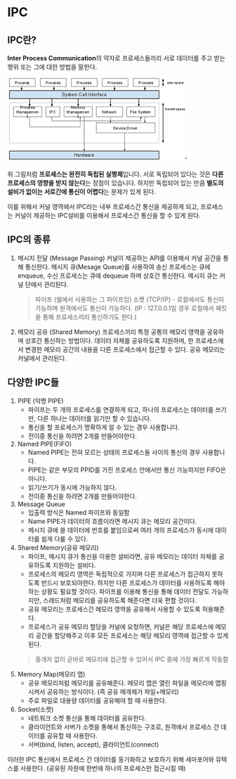 # IPC

## IPC란?

**Inter Process Communication**의 약자로 프로세스들끼리 서로 데이터를 주고 받는 행위 또는 그에 대한 방법을 말한다.

![img](imgs/1.png)

위 그림처럼 **프로세스는 완전히 독립된 실행체**입니다. 서로 독립되어 있다는 것은 **다른 프로세스의 영향을 받지 않는다**는 장점이 있습니다. 하지만 독립되어 있는 만큼 **별도의 설비가 없이는 서로간에 통신이 어렵다**는 문제가 있게 된다.

이를 위해서 커널 영역에서 IPC라는 내부 프로세스간 통신을 제공하게 되고, 프로세스는 커널이 제공하는 IPC설비를 이용해서 프로세스간 통신을 할 수 있게 된다.

## IPC의 종류

1. 메시지 전달 (Message Passing)
    커널이 제공하는 API를 이용해서 커널 공간을 통해 통신한다. 메시지 큐(Mesage Queue)를 사용하여 송신 프로세스는 큐에 enqueue, 수신 프로세스는 큐에 dequeue 하며 상호간 통신한다. 메시지 큐는 커널 단에서 관리된다.
    > 파이프 (쉘에서 사용하는 그 파이프임)
    소켓 (TCP/IP) - 로컬에서도 통신이 가능하며 원격에서도 통신이 가능하다. (IP : 127.0.0.1일 경우 로컬에서 패킷을 통해 프로세스끼리 통신하기도 한다.)
2. 메모리 공유 (Shared Memory)
    프로세스끼리 특정 공통의 메모리 영역을 공유하며 상호간 통신하는 방법이다.
    데이터 자체를 공유하도록 지원하며, 한 프로세스에서 변경한 메모리 공간의 내용을 다른 프로세스에서 접근할 수 있다. 공유 메모리는 커널에서 관리된다.

## 다양한 IPC들

1) PIPE (익명 PIPE)
   - 파이프는 두 개의 프로세스를 연결하게 되고, 하나의 프로세스는 데이터를 쓰기만, 다른 하나는 데이터를 읽기만 할 수 있습니다.
   - 통신을 할 프로세스가 명확하게 알 수 있는 경우 사용합니다.
   - 전이중 통신을 하려면 2개를 만들어야한다.
2) Named PIPE(FIFO)
   - Named PIPE는 전혀 모르는 상태의 프로세스들 사이의 통신의 경우 사용합니다.
   - PIPE는 같은 부모의 PPID를 가진 프로세스 안에서만 통신 가능하지만 FIFO은 아니다.
   - 읽기/쓰기가 동시에 가능하지 않다.
   - 전이중 통신을 하려면 2개를 만들어야한다.
3) Message Queue
   - 입출력 방식은 Named 파이프와 동일함
   - Name PIPE가 데이터의 흐름이라면 메시지 큐는 메모리 공간이다.
   - 메시지 큐에 쓸 데이터에 번호를 붙임으로써 여러 개의 프로세스가 동시에 데이터를 쉽게 다룰 수 있다.
4) Shared Memory(공유 메모리)
   - 파이프, 메시지 큐가 통신을 이용한 설비라면, 공유 메모리는 데이터 자체를 공유하도록 지원하는 설비다.
   - 프로세스의 메모리 영역은 독립적으로 가지며 다른 프로세스가 접근하지 못하도록 반드시 보호되야한다. 하지만 다른 프로세스가 데이터를 사용하도록 해야하는 상황도 필요할 것이다. 파이프를 이용해 통신을 통해 데이터 전달도 가능하지만, 스레드처럼 메모리를 공유하도록 해준다면 더욱 편할 것이다.
   - 공유 메모리는 프로세스간 메모리 영역을 공유해서 사용할 수 있도록 허용해준다.
   - 프로세스가 공유 메모리 할당을 커널에 요청하면, 커널은 해당 프로세스에 메모리 공간을 할당해주고 이후 모든 프로세스는 해당 메모리 영역에 접근할 수 있게 된다.
   >중개자 없이 곧바로 메모리에 접근할 수 있어서 IPC 중에 가장 빠르게 작동함
5) Memory Map(메모리 맵)
   - 공유 메모리처럼 메모리를 공유해준다. 메모리 맵은 열린 파일을 메모리에 맵핑시켜서 공유하는 방식이다. (즉 공유 매개체가 파일+메모리)
   - 주로 파일로 대용량 데이터를 공유해야 할 때 사용한다.
6) Socket(소켓)
   - 네트워크 소켓 통신을 통해 데이터를 공유한다.
   - 클라이언트와 서버가 소켓을 통해서 통신하는 구조로, 원격에서 프로세스 간 데이터를 공유할 때 사용한다.
   - 서버(bind, listen, accept), 클라이언트(connect)

이러한 IPC 통신에서 프로세스 간 데이터를 동기화하고 보호하기 위해 세마포어와 뮤텍스를 사용한다. (공유된 자원에 한번에 하나의 프로세스만 접근시킬 때)
